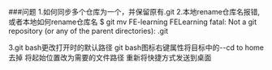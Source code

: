 ###问题
1.如何同步多个仓库为一个，并保留原有.git
2.本地rename仓库名报错,或者本地如何rename仓库名
$ git mv FE-learning FELearning
fatal: Not a git repository (or any of the parent directories): .git

3.git bash更改打开时的默认路径
git bash图标右键属性将目标中的--cd to home去掉
将起始位置改为需要的文件路径
重新将快捷方式发送到桌面